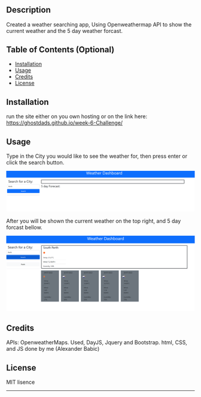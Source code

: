 # <week-6-challenge>

## Description

Created a weather searching app, Using Openweathermap API to show the current weather and the 5 day weather forcast.

## Table of Contents (Optional)

- [Installation](#installation)
- [Usage](#usage)
- [Credits](#credits)
- [License](#license)

## Installation

run the site either on you own hosting or on the link here:
    https://ghostdads.github.io/week-6-Challenge/

## Usage

Type in the City you would like to see the weather for, then press enter or click the search button.

<img src="./Assets/start.PNG" alt="picture of the webpage on initial load" />

After you will be shown the current weather on the top right, and 5 day forcast bellow. 

<img src="./Assets/results.PNG" alt="picture of the webpage after searching" />

## Credits
APIs: OpenweatherMaps.
Used, DayJS, Jquery and Bootstrap.
html, CSS, and JS done by me (Alexander Babic)

## License

MIT lisence

---